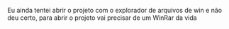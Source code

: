 Eu ainda tentei abrir o projeto com o explorador de arquivos de win e não deu certo, para abrir o projeto vai precisar de um WinRar da vida

